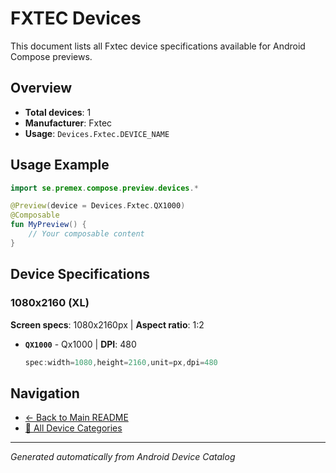 # FXTEC Devices

This document lists all Fxtec device specifications available for Android Compose previews.

## Overview

- **Total devices**: 1
- **Manufacturer**: Fxtec
- **Usage**: `Devices.Fxtec.DEVICE_NAME`

## Usage Example

```kotlin
import se.premex.compose.preview.devices.*

@Preview(device = Devices.Fxtec.QX1000)
@Composable
fun MyPreview() {
    // Your composable content
}
```

## Device Specifications

### 1080x2160 (XL)

**Screen specs**: 1080x2160px | **Aspect ratio**: 1:2

- **`QX1000`** - Qx1000 | **DPI**: 480
  ```kotlin
  spec:width=1080,height=2160,unit=px,dpi=480
  ```

## Navigation

- [← Back to Main README](../../README.md)
- [📱 All Device Categories](../README.md)

---
*Generated automatically from Android Device Catalog*
